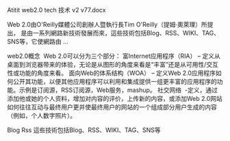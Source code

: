 Atitit web2.0 tech 技术 v2 v77.docx


Web 2.0由O'Reilly媒體公司創辦人暨執行長Tim O'Reilly（提姆‧奧萊理）所提出， 是由一系列網路新技術發展而來，這些技術包括Blog、RSS、WIKI、TAG、SNS等，它使網路由 ...

web2.0概念 
Web 2.0可以分为三个部分：
富Internet应用程序（RIA） – 定义从桌面到浏览器带来的体验，无论是从图形的角度来看是“丰富”还是从可用性/交互性或功能的角度来看。
面向Web的体系结构（WOA） – 定义Web 2.0应用程序如何公开其功能，以便其他应用程序可以利用和集成提供一组更丰富的应用程序的功能。示例是订阅源，RSS订阅源，Web服务，mashup。
社交网络  -定义，通过添加他或她的个人资料，增加对内容的评价，上传新的内容，或添加Web 2.0网站如何往往互动与最终用户更并使最终用户的网站的一个组成部分用户生成的内容（例如，个人数字照片）。


Blog
Rss
這些技術包括Blog、RSS、WIKI、TAG、SNS等
